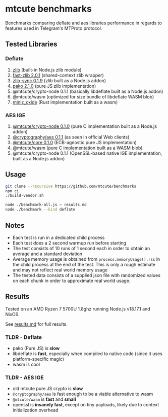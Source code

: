 # mtcute benchmarks

Benchmarks comparing deflate and aes libraries performance 
in regards to features used in Telegram's MTProto protocol.

## Tested Libraries

### Deflate
1. [zlib](https://nodejs.org/api/zlib.html) (built-in Node.js zlib module)
2. [fast-zlib 2.0.1](https://github.com/timotejroiko/fast-zlib) (shared-context zlib wrapper)
3. [zlib-sync 0.1.9](https://github.com/abalabahaha/zlib-sync) (zlib built as a Node.js addon)
4. [pako 2.1.0](https://github.com/nodeca/pako) (pure JS zlib implementation)
5. @mtcute/crypto-node 0.1.1 (basically libdeflate built as a Node.js addon)
6. @mtcute/wasm (optimized for size bundle of libdeflate WASM blob)
7. [miniz_oxide](https://crates.io/crates/miniz_oxide) (Rust implementation built as a wasm)

### AES IGE
1. [@mtcute/crypto-node 0.1.0](https://github.com/mtcute/mtcute/blob/v0.1.0/packages/crypto-node/README.md) (pure C implementation built as a Node.js addon)
2. [@cryptography/aes 0.1.1](https://github.com/spalt08/cryptography) (as seen in official Web clients)
3. [@mtcute/core 0.1.0](https://github.com/mtcute/mtcute/blob/v0.1.0/packages/core/src/utils/crypto/common.ts) (ECB-agnostic pure JS implementation)
4. @mtcute/wasm (pure C implementation built as a WASM blob)
5. @mtcute/crypto-node 0.1.1 (OpenSSL-based native IGE implementation, built as a Node.js addon)

## Usage

```bash
git clone --recursive https://github.com/mtcute/benchmarks
npm ci
./build-vendor.sh

node ./benchmark-all.js > results.md
node ./benchmark --kind deflate
```

## Notes

* Each test is run in a dedicated child process
* Each test does a 2 second warmup run before starting
* The test consists of 10 runs of 1 second each in order to obtain an average and a standard deviation
* Average memory usage is obtained from `process.memoryUsage().rss` in the child process at the end of the test. This is only a rough estimate and may not reflect real world memory usage
* The tested data consists of a supplied json file with randomized values on each chunk in order to approximate real world usage.

## Results

Tested on an AMD Ryzen 7 5700U 1.8ghz running Node.js v18.17.1 and NixOS.

See [results.md](./results.md) for full results. 

### TLDR - Deflate
- pako (Pure JS) is **slow**
- libdeflate is **fast**, especially when compiled to native code (since it uses platform-specific magic)
- wasm is cool

### TLDR - AES IGE
- old mtcute pure JS crypto is **slow**
- `@cryptography/aes` is fast enough to be a viable alternative to wasm
- `@mtcute/wasm` is **fast** and **small**
- openssl is **insanely fast**, except on tiny payloads, likely due to context initialization overhead

